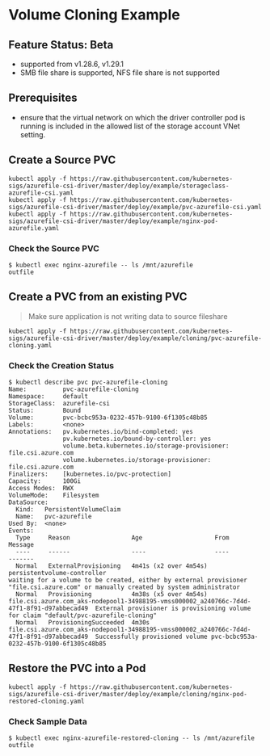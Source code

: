 # Volume Cloning Example
## Feature Status: Beta

- supported from v1.28.6, v1.29.1
- SMB file share is supported, NFS file share is not supported

## Prerequisites
- ensure that the virtual network on which the driver controller pod is running is included in the allowed list of the storage account VNet setting.

## Create a Source PVC

```console
kubectl apply -f https://raw.githubusercontent.com/kubernetes-sigs/azurefile-csi-driver/master/deploy/example/storageclass-azurefile-csi.yaml
kubectl apply -f https://raw.githubusercontent.com/kubernetes-sigs/azurefile-csi-driver/master/deploy/example/pvc-azurefile-csi.yaml
kubectl apply -f https://raw.githubusercontent.com/kubernetes-sigs/azurefile-csi-driver/master/deploy/example/nginx-pod-azurefile.yaml
```

### Check the Source PVC

```console
$ kubectl exec nginx-azurefile -- ls /mnt/azurefile
outfile
```

## Create a PVC from an existing PVC
>  Make sure application is not writing data to source fileshare
```console
kubectl apply -f https://raw.githubusercontent.com/kubernetes-sigs/azurefile-csi-driver/master/deploy/example/cloning/pvc-azurefile-cloning.yaml
```
### Check the Creation Status

```console
$ kubectl describe pvc pvc-azurefile-cloning
Name:          pvc-azurefile-cloning
Namespace:     default
StorageClass:  azurefile-csi
Status:        Bound
Volume:        pvc-bcbc953a-0232-457b-9100-6f1305c48b85
Labels:        <none>
Annotations:   pv.kubernetes.io/bind-completed: yes
               pv.kubernetes.io/bound-by-controller: yes
               volume.beta.kubernetes.io/storage-provisioner: file.csi.azure.com
               volume.kubernetes.io/storage-provisioner: file.csi.azure.com
Finalizers:    [kubernetes.io/pvc-protection]
Capacity:      100Gi
Access Modes:  RWX
VolumeMode:    Filesystem
DataSource:
  Kind:   PersistentVolumeClaim
  Name:   pvc-azurefile
Used By:  <none>
Events:
  Type     Reason                 Age                    From                                                                                       Message
  ----     ------                 ----                   ----                                                                                       -------
  Normal   ExternalProvisioning   4m41s (x2 over 4m54s)  persistentvolume-controller                                                                waiting for a volume to be created, either by external provisioner "file.csi.azure.com" or manually created by system administrator
  Normal   Provisioning           4m38s (x5 over 4m54s)  file.csi.azure.com_aks-nodepool1-34988195-vmss000002_a240766c-7d4d-47f1-8f91-d97abbecad49  External provisioner is provisioning volume for claim "default/pvc-azurefile-cloning"
  Normal   ProvisioningSucceeded  4m30s                  file.csi.azure.com_aks-nodepool1-34988195-vmss000002_a240766c-7d4d-47f1-8f91-d97abbecad49  Successfully provisioned volume pvc-bcbc953a-0232-457b-9100-6f1305c48b85
```

## Restore the PVC into a Pod

```console
kubectl apply -f https://raw.githubusercontent.com/kubernetes-sigs/azurefile-csi-driver/master/deploy/example/cloning/nginx-pod-restored-cloning.yaml
```

### Check Sample Data

```console
$ kubectl exec nginx-azurefile-restored-cloning -- ls /mnt/azurefile
outfile
```

